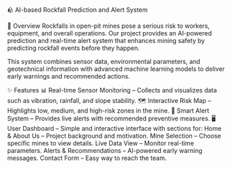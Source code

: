 🪨 AI-based Rockfall Prediction and Alert System

📌 Overview
Rockfalls in open-pit mines pose a serious risk to workers, equipment, and overall operations. Our project provides an AI-powered prediction and real-time alert system that enhances mining safety by predicting rockfall events before they happen.

This system combines sensor data, environmental parameters, and geotechnical information with advanced machine learning models to deliver early warnings and recommended actions.

✨ Features
📊 Real-time Sensor Monitoring – Collects and visualizes data such as vibration, rainfall, and slope stability.
🗺️ Interactive Risk Map – Highlights low, medium, and high-risk zones in the mine.
🔔 Smart Alert System – Provides live alerts with recommended preventive measures.
🖥️ User Dashboard – Simple and interactive interface with sections for:
Home & About Us – Project background and motivation.
Mine Selection – Choose specific mines to view details.
Live Data View – Monitor real-time parameters.
Alerts & Recommendations – AI-powered early warning messages.
Contact Form – Easy way to reach the team.

